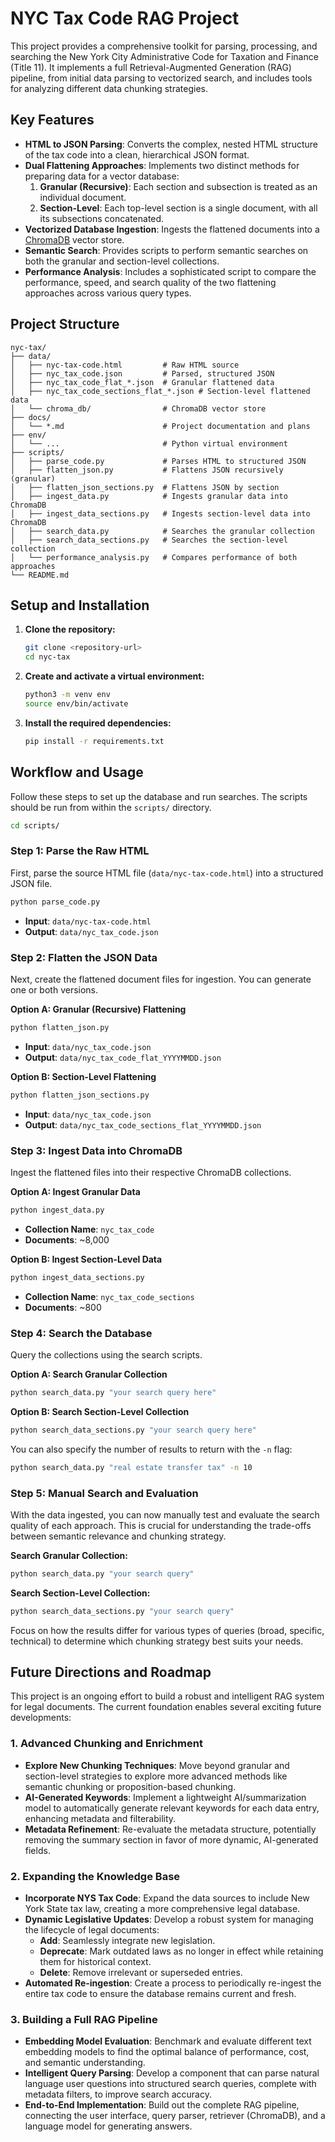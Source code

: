 # NYC Tax Code RAG Project

This project provides a comprehensive toolkit for parsing, processing, and searching the New York City Administrative Code for Taxation and Finance (Title 11). It implements a full Retrieval-Augmented Generation (RAG) pipeline, from initial data parsing to vectorized search, and includes tools for analyzing different data chunking strategies.

## Key Features

- **HTML to JSON Parsing**: Converts the complex, nested HTML structure of the tax code into a clean, hierarchical JSON format.
- **Dual Flattening Approaches**: Implements two distinct methods for preparing data for a vector database:
    1.  **Granular (Recursive)**: Each section and subsection is treated as an individual document.
    2.  **Section-Level**: Each top-level section is a single document, with all its subsections concatenated.
- **Vectorized Database Ingestion**: Ingests the flattened documents into a [ChromaDB](https://www.trychroma.com/) vector store.
- **Semantic Search**: Provides scripts to perform semantic searches on both the granular and section-level collections.
- **Performance Analysis**: Includes a sophisticated script to compare the performance, speed, and search quality of the two flattening approaches across various query types.

## Project Structure

```
nyc-tax/
├── data/
│   ├── nyc-tax-code.html         # Raw HTML source
│   ├── nyc_tax_code.json         # Parsed, structured JSON
│   ├── nyc_tax_code_flat_*.json  # Granular flattened data
│   ├── nyc_tax_code_sections_flat_*.json # Section-level flattened data
│   └── chroma_db/                # ChromaDB vector store
├── docs/
│   └── *.md                      # Project documentation and plans
├── env/
│   └── ...                       # Python virtual environment
├── scripts/
│   ├── parse_code.py             # Parses HTML to structured JSON
│   ├── flatten_json.py           # Flattens JSON recursively (granular)
│   ├── flatten_json_sections.py  # Flattens JSON by section
│   ├── ingest_data.py            # Ingests granular data into ChromaDB
│   ├── ingest_data_sections.py   # Ingests section-level data into ChromaDB
│   ├── search_data.py            # Searches the granular collection
│   ├── search_data_sections.py   # Searches the section-level collection
│   └── performance_analysis.py   # Compares performance of both approaches
└── README.md
```

## Setup and Installation

1.  **Clone the repository:**
    ```bash
    git clone <repository-url>
    cd nyc-tax
    ```

2.  **Create and activate a virtual environment:**
    ```bash
    python3 -m venv env
    source env/bin/activate
    ```

3.  **Install the required dependencies:**
    ```bash
    pip install -r requirements.txt
    ```

## Workflow and Usage

Follow these steps to set up the database and run searches. The scripts should be run from within the `scripts/` directory.

```bash
cd scripts/
```

### Step 1: Parse the Raw HTML

First, parse the source HTML file (`data/nyc-tax-code.html`) into a structured JSON file.

```bash
python parse_code.py
```
- **Input**: `data/nyc-tax-code.html`
- **Output**: `data/nyc_tax_code.json`

### Step 2: Flatten the JSON Data

Next, create the flattened document files for ingestion. You can generate one or both versions.

**Option A: Granular (Recursive) Flattening**
```bash
python flatten_json.py
```
- **Input**: `data/nyc_tax_code.json`
- **Output**: `data/nyc_tax_code_flat_YYYYMMDD.json`

**Option B: Section-Level Flattening**
```bash
python flatten_json_sections.py
```
- **Input**: `data/nyc_tax_code.json`
- **Output**: `data/nyc_tax_code_sections_flat_YYYYMMDD.json`

### Step 3: Ingest Data into ChromaDB

Ingest the flattened files into their respective ChromaDB collections.

**Option A: Ingest Granular Data**
```bash
python ingest_data.py
```
- **Collection Name**: `nyc_tax_code`
- **Documents**: ~8,000

**Option B: Ingest Section-Level Data**
```bash
python ingest_data_sections.py
```
- **Collection Name**: `nyc_tax_code_sections`
- **Documents**: ~800

### Step 4: Search the Database

Query the collections using the search scripts.

**Option A: Search Granular Collection**
```bash
python search_data.py "your search query here"
```

**Option B: Search Section-Level Collection**
```bash
python search_data_sections.py "your search query here"
```
You can also specify the number of results to return with the `-n` flag:
```bash
python search_data.py "real estate transfer tax" -n 10
```

### Step 5: Manual Search and Evaluation

With the data ingested, you can now manually test and evaluate the search quality of each approach. This is crucial for understanding the trade-offs between semantic relevance and chunking strategy.

**Search Granular Collection:**
```bash
python search_data.py "your search query"
```

**Search Section-Level Collection:**
```bash
python search_data_sections.py "your search query"
```

Focus on how the results differ for various types of queries (broad, specific, technical) to determine which chunking strategy best suits your needs.

## Future Directions and Roadmap

This project is an ongoing effort to build a robust and intelligent RAG system for legal documents. The current foundation enables several exciting future developments:

### 1. Advanced Chunking and Enrichment
- **Explore New Chunking Techniques**: Move beyond granular and section-level strategies to explore more advanced methods like semantic chunking or proposition-based chunking.
- **AI-Generated Keywords**: Implement a lightweight AI/summarization model to automatically generate relevant keywords for each data entry, enhancing metadata and filterability.
- **Metadata Refinement**: Re-evaluate the metadata structure, potentially removing the summary section in favor of more dynamic, AI-generated fields.

### 2. Expanding the Knowledge Base
- **Incorporate NYS Tax Code**: Expand the data sources to include New York State tax law, creating a more comprehensive legal database.
- **Dynamic Legislative Updates**: Develop a robust system for managing the lifecycle of legal documents:
    - **Add**: Seamlessly integrate new legislation.
    - **Deprecate**: Mark outdated laws as no longer in effect while retaining them for historical context.
    - **Delete**: Remove irrelevant or superseded entries.
- **Automated Re-ingestion**: Create a process to periodically re-ingest the entire tax code to ensure the database remains current and fresh.

### 3. Building a Full RAG Pipeline
- **Embedding Model Evaluation**: Benchmark and evaluate different text embedding models to find the optimal balance of performance, cost, and semantic understanding.
- **Intelligent Query Parsing**: Develop a component that can parse natural language user questions into structured search queries, complete with metadata filters, to improve search accuracy.
- **End-to-End Implementation**: Build out the complete RAG pipeline, connecting the user interface, query parser, retriever (ChromaDB), and a language model for generating answers.
